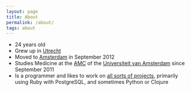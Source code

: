 ```yaml
---
layout: page
title: About
permalink: /about/
tags: about
---
```


* 24 years old
* Grew up in [Utrecht](https://en.wikipedia.org/wiki/Utrecht)
* Moved to [Amsterdam](https://en.wikipedia.org/wiki/Amsterdam) in September 2012
* Studies Medicine at the [AMC](http://amc.nl) of the [Universiteit van Amsterdam](http://uva.nl) since September 2011
* Is a programmer and likes to work on [all sorts of projects](/projects), primarily using Ruby with PostgreSQL, and sometimes Python or Clojure
